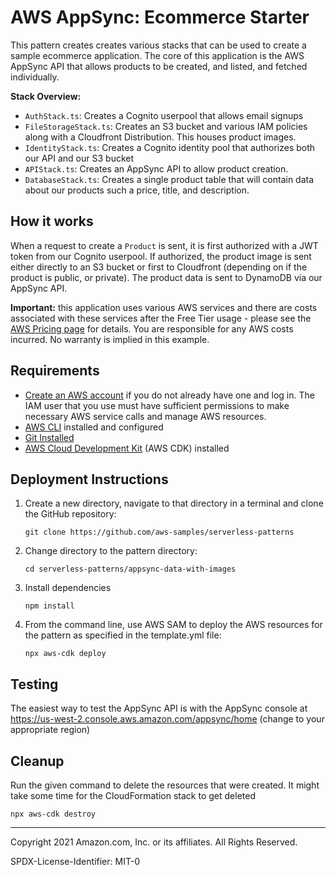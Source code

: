 # AWS AppSync: Ecommerce Starter

This pattern creates creates various stacks that can be used to create a sample ecommerce application. The core of this application is the AWS AppSync API that allows products to be created, and listed, and fetched individually.

**Stack Overview:**

- `AuthStack.ts`: Creates a Cognito userpool that allows email signups
- `FileStorageStack.ts`: Creates an S3 bucket and various IAM policies along with a Cloudfront Distribution. This houses product images.
- `IdentityStack.ts`: Creates a Cognito identity pool that authorizes both our API and our S3 bucket
- `APIStack.ts`: Creates an AppSync API to allow product creation.
- `DatabaseStack.ts`: Creates a single product table that will contain data about our products such a price, title, and description.

## How it works

When a request to create a `Product` is sent, it is first authorized with a JWT token from our Cognito userpool. If authorized, the product image is sent either directly to an S3 bucket or first to Cloudfront (depending on if the product is public, or private). The product data is sent to DynamoDB via our AppSync API.

**Important:** this application uses various AWS services and there are costs associated with these services after the Free Tier usage - please see the [AWS Pricing page](https://aws.amazon.com/pricing/) for details. You are responsible for any AWS costs incurred. No warranty is implied in this example.

## Requirements

- [Create an AWS account](https://portal.aws.amazon.com/gp/aws/developer/registration/index.html) if you do not already have one and log in. The IAM user that you use must have sufficient permissions to make necessary AWS service calls and manage AWS resources.
- [AWS CLI](https://docs.aws.amazon.com/cli/latest/userguide/install-cliv2.html) installed and configured
- [Git Installed](https://git-scm.com/book/en/v2/Getting-Started-Installing-Git)
- [AWS Cloud Development Kit](https://docs.aws.amazon.com/cdk/latest/guide/cli.html) (AWS CDK) installed

## Deployment Instructions

1. Create a new directory, navigate to that directory in a terminal and clone the GitHub repository:
   ```
   git clone https://github.com/aws-samples/serverless-patterns
   ```
1. Change directory to the pattern directory:
   ```
   cd serverless-patterns/appsync-data-with-images
   ```
1. Install dependencies
   ```
   npm install
   ```
1. From the command line, use AWS SAM to deploy the AWS resources for the pattern as specified in the template.yml file:
   ```
   npx aws-cdk deploy
   ```

## Testing

The easiest way to test the AppSync API is with the AppSync console at https://us-west-2.console.aws.amazon.com/appsync/home (change to your appropriate region)

## Cleanup

Run the given command to delete the resources that were created. It might take some time for the CloudFormation stack to get deleted

```
npx aws-cdk destroy
```

---

Copyright 2021 Amazon.com, Inc. or its affiliates. All Rights Reserved.

SPDX-License-Identifier: MIT-0
